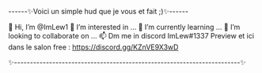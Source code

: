 ------✨Voici un simple hud que je vous et fait ;)✨------

👋 Hi, I’m @ImLew1
👀 I’m interested in ...
🌱 I’m currently learning ...
💞️ I’m looking to collaborate on ...
📫 Dm me in discord ImLew#1337
Preview et ici dans le salon free : https://discord.gg/KZnVE9X3wD

✨-----------------------------------------------------------------------✨
